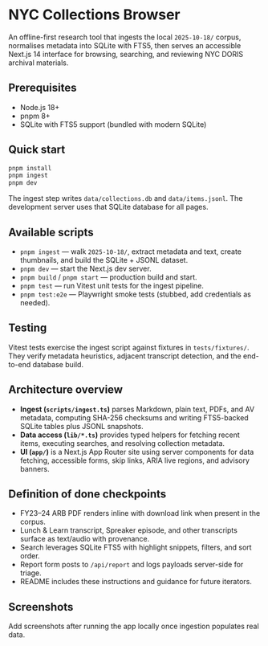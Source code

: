 # NYC Collections Browser

An offline-first research tool that ingests the local `2025-10-18/` corpus, normalises metadata into SQLite with FTS5,
then serves an accessible Next.js 14 interface for browsing, searching, and reviewing NYC DORIS archival materials.

## Prerequisites

- Node.js 18+
- pnpm 8+
- SQLite with FTS5 support (bundled with modern SQLite)

## Quick start

```bash
pnpm install
pnpm ingest
pnpm dev
```

The ingest step writes `data/collections.db` and `data/items.jsonl`. The development server uses that SQLite database for
all pages.

## Available scripts

- `pnpm ingest` — walk `2025-10-18/`, extract metadata and text, create thumbnails, and build the SQLite + JSONL dataset.
- `pnpm dev` — start the Next.js dev server.
- `pnpm build` / `pnpm start` — production build and start.
- `pnpm test` — run Vitest unit tests for the ingest pipeline.
- `pnpm test:e2e` — Playwright smoke tests (stubbed, add credentials as needed).

## Testing

Vitest tests exercise the ingest script against fixtures in `tests/fixtures/`. They verify metadata heuristics, adjacent
transcript detection, and the end-to-end database build.

## Architecture overview

- **Ingest (`scripts/ingest.ts`)** parses Markdown, plain text, PDFs, and AV metadata, computing SHA-256 checksums and
  writing FTS5-backed SQLite tables plus JSONL snapshots.
- **Data access (`lib/*.ts`)** provides typed helpers for fetching recent items, executing searches, and resolving
  collection metadata.
- **UI (`app/`)** is a Next.js App Router site using server components for data fetching, accessible forms, skip links,
  ARIA live regions, and advisory banners.

## Definition of done checkpoints

- FY23–24 ARB PDF renders inline with download link when present in the corpus.
- Lunch & Learn transcript, Spreaker episode, and other transcripts surface as text/audio with provenance.
- Search leverages SQLite FTS5 with highlight snippets, filters, and sort order.
- Report form posts to `/api/report` and logs payloads server-side for triage.
- README includes these instructions and guidance for future iterators.

## Screenshots

Add screenshots after running the app locally once ingestion populates real data.

